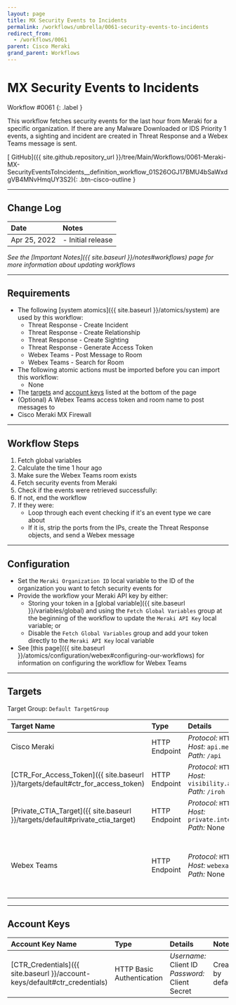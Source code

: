 ```yaml
---
layout: page
title: MX Security Events to Incidents
permalink: /workflows/umbrella/0061-security-events-to-incidents
redirect_from:
  - /workflows/0061
parent: Cisco Meraki
grand_parent: Workflows
---
```


# MX Security Events to Incidents
<div markdown="1">
Workflow #0061
{: .label }
</div>

This workflow fetches security events for the last hour from Meraki for a specific organization. If there are any Malware Downloaded or IDS Priority 1 events, a sighting and incident are created in Threat Response and a Webex Teams message is sent.

[<i class="fab fa-github mr-1"></i> GitHub]({{ site.github.repository_url }}/tree/Main/Workflows/0061-Meraki-MX-SecurityEventsToIncidents__definition_workflow_01S26OGJ17BMU4bSaWxdgVB4MNvHmqUY3S2){: .btn-cisco-outline }

---

## Change Log

| Date | Notes |
|:-----|:------|
| Apr 25, 2022 | - Initial release |

_See the [Important Notes]({{ site.baseurl }}/notes#workflows) page for more information about updating workflows_

---

## Requirements
* The following [system atomics]({{ site.baseurl }}/atomics/system) are used by this workflow:
	* Threat Response - Create Incident
	* Threat Response - Create Relationship
	* Threat Response - Create Sighting
	* Threat Response - Generate Access Token
	* Webex Teams - Post Message to Room
	* Webex Teams - Search for Room
* The following atomic actions must be imported before you can import this workflow:
	* None
* The [targets](#targets) and [account keys](#account-keys) listed at the bottom of the page
* (Optional) A Webex Teams access token and room name to post messages to
* Cisco Meraki MX Firewall

---

## Workflow Steps
1. Fetch global variables
1. Calculate the time 1 hour ago
1. Make sure the Webex Teams room exists
1. Fetch security events from Meraki
1. Check if the events were retrieved successfully:
1. If not, end the workflow
1. If they were:
	* Loop through each event checking if it's an event type we care about
	* If it is, strip the ports from the IPs, create the Threat Response objects, and send a Webex message

---

## Configuration
* Set the `Meraki Organization ID` local variable to the ID of the organization you want to fetch security events for
* Provide the workflow your Meraki API key by either:
	* Storing your token in a [global variable]({{ site.baseurl }}/variables/global) and using the `Fetch Global Variables` group at the beginning of the workflow to update the `Meraki API Key` local variable; or
	* Disable the `Fetch Global Variables` group and add your token directly to the `Meraki API Key` local variable
* See [this page]({{ site.baseurl }}/atomics/configuration/webex#configuring-our-workflows) for information on configuring the workflow for Webex Teams

---

## Targets
Target Group: `Default TargetGroup`

| Target Name | Type | Details | Account Keys | Notes |
|:------------|:-----|:--------|:-------------|:------|
| Cisco Meraki | HTTP Endpoint | _Protocol:_ `HTTPS`<br />_Host:_ `api.meraki.com`<br />_Path:_ `/api` | None | |
| [CTR_For_Access_Token]({{ site.baseurl }}/targets/default#ctr_for_access_token) | HTTP Endpoint | _Protocol:_ `HTTPS`<br />_Host:_ `visibility.amp.cisco.com`<br />_Path:_ `/iroh` | CTR_Credentials | Created by default |
| [Private_CTIA_Target]({{ site.baseurl }}/targets/default#private_ctia_target) | HTTP Endpoint | _Protocol:_ `HTTPS`<br />_Host:_ `private.intel.amp.cisco.com`<br />_Path:_ None | None | Created by default |
| Webex Teams | HTTP Endpoint | _Protocol:_ `HTTPS`<br />_Host:_ `webexapis.com`<br />_Path:_ None | None | Not necessary if Webex Teams activities are removed |

---

## Account Keys

| Account Key Name | Type | Details | Notes |
|:-----------------|:-----|:--------|:------|
| [CTR_Credentials]({{ site.baseurl }}/account-keys/default#ctr_credentials) | HTTP Basic Authentication | _Username:_ Client ID<br />_Password:_ Client Secret | Created by default |
